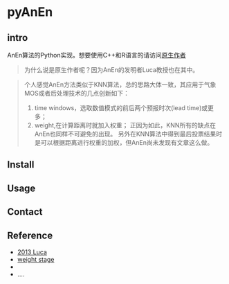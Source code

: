 # pyAnEn

## intro
AnEn算法的Python实现。想要使用C++和R语言的请访问[原生作者](https://github.com/Weiming-Hu/AnalogsEnsemble)
> 为什么说是原生作者呢？因为AnEn的发明者Luca教授也在其中。

> 个人感觉AnEn方法类似于KNN算法，总的思路大体一致，其应用于气象MOS或者后处理技术的几点创新如下：
>	1. time windows，选取数值模式的前后两个预报时次(lead time)或更多；
>	2. weight,在计算距离时就加入权重；
>正因为如此，KNN所有的缺点在AnEn也同样不可避免的出现。
>另外在KNN算法中得到最后投票结果时是可以根据距离进行权重的加权，但AnEn尚未发现有文章这么做。



## Install


## Usage


## Contact


## Reference

- [2013 Luca]()
- [weight stage]()
- []()
- ....